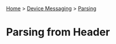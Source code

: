 ﻿[Home](../../Index.md) > [Device Messaging](../Index.md) > [Parsing](Index.md)

# Parsing from Header